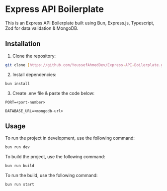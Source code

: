 # Express API Boilerplate

This is an Express API Boilerplate built using Bun, Express.js, Typescript, Zod for data validation & MongoDB.

## Installation

1. Clone the repository:

```bash
git clone [https://github.com/YoussefAhmedDev/Express-API-Boilerplate.git](https://github.com/YoussefAhmedDev/Express-API-Boilerplate)
```

2. Install dependencies:

```bash
bun install
```

3. Create .env file & paste the code below:
```
PORT=<port-number>

DATABASE_URL=<mongodb-url>
```

## Usage

To run the project in development, use the following command:

```bash
bun run dev
```

To build the project, use the following command:

```bash
bun run build
```

To run the build, use the following command:

```bash
bun run start
```
